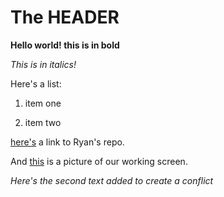 # The HEADER

**Hello world! this is in bold**

*This is in italics!*

Here's a list:

1. item one

2. item two

	<title>Awesome Page!</title>

[here's](https://github.com/ryanfs/phase-0-gps-1.git) a link to Ryan's repo.

And [this](ScreenshotGPS.png) is a picture of our working screen.

*Here's the second text added to create a conflict*